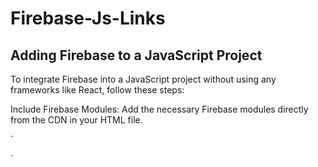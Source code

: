 # Firebase-Js-Links

## Adding Firebase to a JavaScript Project
To integrate Firebase into a JavaScript project without using any frameworks like React, follow these steps:

Include Firebase Modules:
Add the necessary Firebase modules directly from the CDN in your HTML file.


`
<script type="module">
  import { initializeApp } from "https://www.gstatic.com/firebasejs/9.23.0/firebase-app.js";
  import { getStorage } from "https://www.gstatic.com/firebasejs/9.23.0/firebase-storage.js";
  import { getFirestore,  doc, deleteDoc, setDoc } from "https://www.gstatic.com/firebasejs/9.23.0/firebase-firestore.js";
  import { getAuth, signInWithEmailAndPassword, createUserWithEmailAndPassword } from "https://www.gstatic.com/firebasejs/9.23.0/firebase-auth.js";

  // Your web app's Firebase configuration
  const firebaseConfig = {
    apiKey: "YOUR_API_KEY",
    authDomain: "YOUR_AUTH_DOMAIN",
    projectId: "YOUR_PROJECT_ID",
    storageBucket: "YOUR_STORAGE_BUCKET",
    messagingSenderId: "YOUR_MESSAGING_SENDER_ID",
    appId: "YOUR_APP_ID"
  };

  // Initialize Firebase
  const app = initializeApp(firebaseConfig);
  const db = getFirestore(app);    // Firestore
  const auth = getAuth(app);       // Authentication

  function addUser(){
  // Example: Firestore - Adding a document
    db.collection("users").add({
      name: "John Doe",
      email: "johndoe@example.com"
    })
    .then((docRef) => {
      console.log("Document written with ID: ", docRef.id);
    })
    .catch((error) => {
      console.error("Error adding document: ", error);
    });
  }

  
  function deleteUser(){
    // Delete the user document
      deleteDoc(doc(db, "users", user.uid)).then(() => {
        console.log("User document deleted successfully from Firestore.");
      }).catch((error) => {
        console.error("Error deleting user document: ", error);
      });
  }

  function Signin(){
    signInWithEmailAndPassword(auth, "user@example.com", "user_password")
    .then((userCredential) => {
      // User signed in
      const user = userCredential.user;
    }).catch((error) => {
      console.error("Error deleting user document: ", error);
    });
  }

  
   function signUpUser(email, password, name) {
    createUserWithEmailAndPassword(auth, email, password)
      .then((userCredential) => {
        // Signed up successfully
        const user = userCredential.user;

        // Create user document in Firestore
        const userDocRef = doc(db, "users", user.uid);
        setDoc(userDocRef, {
          uid: user.uid,
          name: name,
          email: email,
        }).then(() => {
          console.log("User document created successfully.");
        }).catch((error) => {
          console.error("Error creating user document: ", error);
        });

        console.log("User signed up successfully:", user);
      })
      .catch((error) => {
        console.error("Error during signup: ", error);
      });
  }

  function checkUser(){
    
  // Check if user is logged in
  onAuthStateChanged(auth, (user) => {
    if (user) {
      // User is signed in
      console.log("User is logged in:", user);
      // You can access user information here, e.g., user.uid, user.email, etc.
    } else {
      // No user is signed in
      console.log("No user is logged in.");
    }
  });
  }
  
</script>
`
